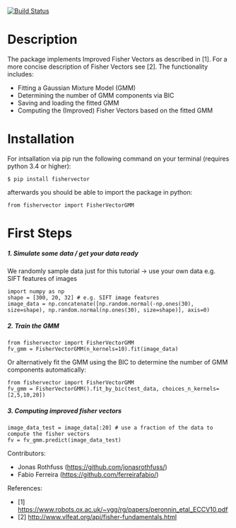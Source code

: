 [![Build Status](https://travis-ci.org/jonasrothfuss/py-fisher-vector.svg?branch=master)](https://travis-ci.org/jonasrothfuss/py-fisher-vector)

# Description
The package implements Improved Fisher Vectors as described in [1]. For a more concise description of Fisher Vectors see [2].
The functionality includes:
- Fitting a Gaussian Mixture Model (GMM)
- Determining the number of GMM components via BIC
- Saving and loading the fitted GMM
- Computing the (Improved) Fisher Vectors based on the fitted GMM

# Installation
For intsallation via pip run the following command on your terminal (requires python 3.4 or higher):
```
$ pip install fishervector
```
afterwards you should be able to import the package in python:
```
from fishervector import FisherVectorGMM
```
# First Steps
##### 1. Simulate some data / get your data ready
 We randomly sample data just for this tutorial -> use your own data e.g. SIFT features of images
```
import numpy as np
shape = [300, 20, 32] # e.g. SIFT image features
image_data = np.concatenate([np.random.normal(-np.ones(30), size=shape), np.random.normal(np.ones(30), size=shape)], axis=0)
```
##### 2. Train the GMM
```
from fishervector import FisherVectorGMM
fv_gmm = FisherVectorGMM(n_kernels=10).fit(image_data)
```
Or alternatively fit the GMM using the BIC to determine the number of GMM components automatically:
```
from fishervector import FisherVectorGMM
fv_gmm = FisherVectorGMM().fit_by_bic(test_data, choices_n_kernels=[2,5,10,20])
```
##### 3. Computing improved fisher vectors
```
image_data_test = image_data[:20] # use a fraction of the data to compute the fisher vectors
fv = fv_gmm.predict(image_data_test)
```

Contributors:
* Jonas Rothfuss (https://github.com/jonasrothfuss/)
* Fabio Ferreira (https://github.com/ferreirafabio/)

References:
- [1] https://www.robots.ox.ac.uk/~vgg/rg/papers/peronnin_etal_ECCV10.pdf
- [2] http://www.vlfeat.org/api/fisher-fundamentals.html